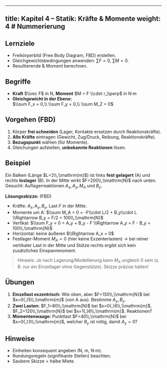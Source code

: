 

---
title: Kapitel 4 – Statik: Kräfte & Momente
weight: 4 # Nummerierung
---

## Lernziele
- Freikörperbild (Free Body Diagram, FBD) erstellen.
- Gleichgewichtsbedingungen anwenden: $\sum F = 0$, $\sum M = 0$.
- Resultierende & Moment berechnen.

## Begriffe
- **Kraft** $\\vec F$ in N, **Moment** $M = F \\cdot r_\\perp$ in N·m  
- **Gleichgewicht in der Ebene:**  
  $\\sum F_x = 0,\\ \\sum F_y = 0,\\ \\sum M_Z = 0$

## Vorgehen (FBD)
1. Körper **frei schneiden** (Lager, Kontakte ersetzen durch Reaktionskräfte).  
2. **Alle Kräfte** eintragen (Gewicht, Zug/Druck, Reibung, Reaktionskräfte).  
3. **Bezugspunkt** wählen (für Momente).  
4. Gleichungen aufstellen, **unbekannte Reaktionen** lösen.

## Beispiel
Ein Balken (Länge $L=2\\,\\mathrm{m}$) ist links **fest gelagert** (A) und rechts **loslager** (B). In der Mitte wirkt $F=200\\,\\mathrm{N}$ nach unten.  
Gesucht: Auflagerreaktionen $A_x, A_y, M_A$ und $B_y$.

**Lösungsskizze:** (FBD)  
- Kräfte: $A_x, A_y, B_y$, Last $F$ in der Mitte.  
- Momente um A: $\\sum M_A = 0 = -F\\cdot L/2 + B_y\\cdot L \\Rightarrow B_y = F/2 = 100\\,\\mathrm{N}$  
- Vertikal: $\\sum F_y = 0 = A_y + B_y - F \\Rightarrow A_y = F - B_y = 100\\,\\mathrm{N}$  
- Horizontal: keine äußeren $\\Rightarrow A_x = 0$  
- Festlager-Moment $M_A = 0$ (hier keine Exzenterlasten) → bei reiner vertikaler Last in der Mitte und Stütze rechts ergibt sich kein zusätzliches Einspannmoment.

> Hinweis: Je nach Lagerung/Modellierung kann $M_A$ ungleich 0 sein (z. B. nur ein Einzellager ohne Gegenstütze). Skizze präzise halten!

## Übungen
1) **Einzellast exzentrisch:** Wie oben, aber $F=150\\,\\mathrm{N}$ bei $x=0{,}5\\,\\mathrm{m}$ (von A aus). Bestimme $A_y, B_y$.  
2) **Zwei Lasten:** $F_1=80\\,\\mathrm{N}$ bei $x=0{,}6\\,\\mathrm{m}$, $F_2=120\\,\\mathrm{N}$ bei $x=1{,}6\\,\\mathrm{m}$. Reaktionen?  
3) **Momentenwaage:** Punktlast $F=40\\,\\mathrm{N}$ bei $x=0{,}3\\,\\mathrm{m}$, welcher $B_y$ ist nötig, damit $A_y=0$?

## Hinweise
- Einheiten konsequent angeben (N, m, N·m).  
- Rundungsregeln (signifikante Stellen) beachten.  
- Saubere Skizze = halbe Miete.
